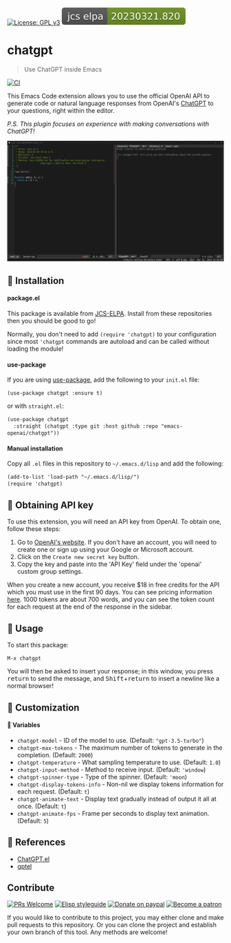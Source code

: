 [![License: GPL v3](https://img.shields.io/badge/License-GPL%20v3-blue.svg)](https://www.gnu.org/licenses/gpl-3.0)
[![JCS-ELPA](https://raw.githubusercontent.com/jcs-emacs/badges/master/elpa/v/chatgpt.svg)](https://jcs-emacs.github.io/jcs-elpa/#/chatgpt)

# chatgpt
> Use ChatGPT inside Emacs

[![CI](https://github.com/emacs-openai/chatgpt/actions/workflows/test.yml/badge.svg)](https://github.com/emacs-openai/chatgpt/actions/workflows/test.yml)

This Emacs Code extension allows you to use the official OpenAI API to generate
code or natural language responses from OpenAI's [ChatGPT](https://openai.com/blog/chatgpt)
to your questions, right within the editor.

*P.S. This plugin focuses on experience with making conversations with ChatGPT!*

<p align="center">
<img alt="explain" src="./etc/demo.gif"/>
</p>

## 💾 Installation

#### package.el

This package is available from [JCS-ELPA](https://jcs-emacs.github.io/jcs-elpa/).
Install from these repositories then you should be good to go!

Normally, you don't need to add `(require 'chatgpt)` to your configuration since
most `'chatgpt` commands are autoload and can be called without loading the module!

#### use-package

If you are using [use-package](https://www.emacswiki.org/emacs/UsePackage),
add the following to your `init.el` file:

```elisp
(use-package chatgpt :ensure t)
```

or with `straight.el`:

```elisp
(use-package chatgpt
  :straight (chatgpt :type git :host github :repo "emacs-openai/chatgpt"))
```

#### Manual installation

Copy all `.el` files in this repository to `~/.emacs.d/lisp` and add the following:

```elisp
(add-to-list 'load-path "~/.emacs.d/lisp/")
(require 'chatgpt)
```

## 🔑 Obtaining API key

To use this extension, you will need an API key from OpenAI. To obtain one,
follow these steps:

1. Go to [OpenAI's website](https://beta.openai.com/account/api-keys). If you
don't have an account, you will need to create one or sign up using your Google
or Microsoft account.
2. Click on the `Create new secret key` button.
3. Copy the key and paste into the 'API Key' field under the 'openai' custom group settings.

When you create a new account, you receive $18 in free credits for the API which
you must use in the first 90 days. You can see pricing information
[here](https://openai.com/api/pricing/). 1000 tokens are about 700 words, and
you can see the token count for each request at the end of the response in the
sidebar.

## 🔨 Usage

To start this package:

```
M-x chatgpt
```

You will then be asked to insert your response; in this window, you press
<kbd>return</kbd> to send the message, and <kbd>Shift</kbd>+<kbd>return</kbd>
to insert a newline like a normal browser!

## 📝 Customization

#### 🧪 Variables

- `chatgpt-model` - ID of the model to use. (Default: `"gpt-3.5-turbo"`)
- `chatgpt-max-tokens` - The maximum number of tokens to generate in the completion. (Default: `2000`)
- `chatgpt-temperature` - What sampling temperature to use. (Default: `1.0`)
- `chatgpt-input-method` - Method to receive input. (Default: `'window`)
- `chatgpt-spinner-type` - Type of the spinner. (Default: `'moon`)
- `chatgpt-display-tokens-info` - Non-nil we display tokens information for each request. (Default: `t`)
- `chatgpt-animate-text` - Display text gradually instead of output it all at once. (Default: `t`)
- `chatgpt-animate-fps` - Frame per seconds to display text animation. (Default: `5`)

## 🔗 References

- [ChatGPT.el](https://github.com/joshcho/ChatGPT.el)
- [gptel](https://github.com/karthink/gptel)

## Contribute

[![PRs Welcome](https://img.shields.io/badge/PRs-welcome-brightgreen.svg)](http://makeapullrequest.com)
[![Elisp styleguide](https://img.shields.io/badge/elisp-style%20guide-purple)](https://github.com/bbatsov/emacs-lisp-style-guide)
[![Donate on paypal](https://img.shields.io/badge/paypal-donate-1?logo=paypal&color=blue)](https://www.paypal.me/jcs090218)
[![Become a patron](https://img.shields.io/badge/patreon-become%20a%20patron-orange.svg?logo=patreon)](https://www.patreon.com/jcs090218)

If you would like to contribute to this project, you may either
clone and make pull requests to this repository. Or you can
clone the project and establish your own branch of this tool.
Any methods are welcome!
